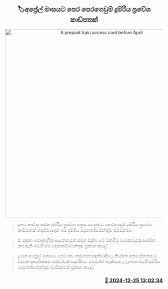 <p align='center'><b><h2 align='center' title='A prepaid train access card before April'>🏷අප්‍රේල් මාසයට පෙර පෙරගෙවුම් දුම්රිය ප්‍රවේශ කාඩ්පතක්</h2></b></p>
<p align='center'><img src='https://helakuru.sgp1.cdn.digitaloceanspaces.com/esana/images/lib/train-22[1].jpg' width='600' alt='A prepaid train access card before April'></p>

> දැනට භාවිත කරන දුම්රිය ප්‍රවේශ පත්‍රය වෙනුවට පෙරගෙවුම් දුම්රිය ප්‍රවේශ කාඩ්පතක් හඳුන්වාදෙන බව දුම්රිය දෙපාර්තමේන්තුව පවසනවා.

> ඒ සඳහා පෞද්ගලික ආයතනයක් සමග එක්ව මේ වනවිට වැඩකටයුතු ආරම්භ කර ඇති බවයි එම දෙපාර්තමේන්තුව ප්‍රකාශ කළේ.

> ලබන අප්‍රේල් මාසයට පෙර නව කාඩ්පත හඳුන්වාදීමට නියමිත අතර ජනතාවට වඩාත් කාර්යක්ෂම සේවාවක් සැපයීමට මෙමගින් හැකියාව ලැබෙන බවයි දුම්රිය දෙපාර්තමේන්තුව වැඩිදුරටත් ප්‍රකාශ කළේ.



<h3 align='right'><a href='https://www.helakuru.lk/esana/p/106126/'>📅 2024-12-25 13:02:34</a></h3>

